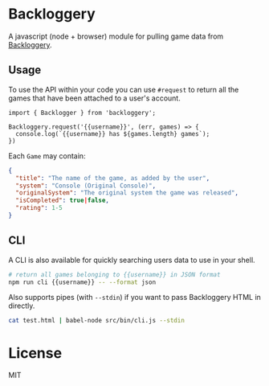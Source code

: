 # Backloggery

A javascript (node + browser) module for pulling game data from [Backloggery](http://backloggery.com).

## Usage

To use the API within your code you can use `#request` to return all the games that have been attached to a user's account.

```
import { Backlogger } from 'backloggery';

Backloggery.request('{{username}}', (err, games) => {
  console.log(`{{username}} has ${games.length} games`);
})
```

Each `Game` may contain:

```json
{
  "title": "The name of the game, as added by the user",
  "system": "Console (Original Console)",
  "originalSystem": "The original system the game was released",
  "isCompleted": true|false,
  "rating": 1-5
}
```

## CLI

A CLI is also available for quickly searching users data to use in your shell.

```bash
# return all games belonging to {{username}} in JSON format
npm run cli {{username}} -- --format json
```

Also supports pipes (with `--stdin`) if you want to pass Backloggery HTML in directly.

```bash
cat test.html | babel-node src/bin/cli.js --stdin
```

# License

MIT
